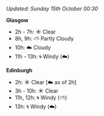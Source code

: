 *Updated: Sunday 15th October 00:30*

**Glasgow**

* 2h - 7h: :sunny: Clear
* 8h, 9h: :partly_sunny: Partly Cloudy
* 10h: :cloud: Cloudy
* 11h - 13h: :cyclone: Windy (:cloud:)

**Edinburgh**

* 2h: :sunny: Clear [:cloud: as of 2h]
* 3h - 10h: :sunny: Clear
* 11h, 12h: :cyclone: Windy (:partly_sunny:)
* 13h: :cyclone: Windy (:cloud:)
